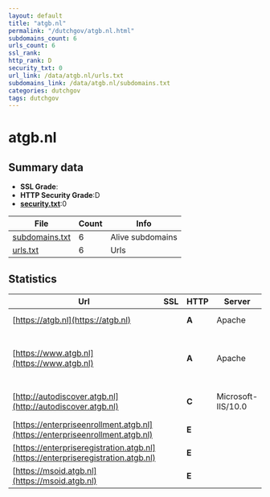 ```yaml
---
layout: default
title: "atgb.nl"
permalink: "/dutchgov/atgb.nl.html"
subdomains_count: 6
urls_count: 6
ssl_rank: 
http_rank: D
security_txt: 0
url_link: /data/atgb.nl/urls.txt
subdomains_link: /data/atgb.nl/subdomains.txt
categories: dutchgov
tags: dutchgov
---
```



# atgb.nl
## Summary data


 - **SSL Grade**:
 - **HTTP Security Grade**:D
 - **[security.txt](https://www.digitaleoverheid.nl/nieuws/standaard-security-txt-nu-verplicht-voor-overheid/)**:0


| File       | Count | Info |
|------------|-------|------|
|[subdomains.txt](/DutchGovScope/data/atgb.nl/subdomains.txt)|6|Alive subdomains|
|[urls.txt](/DutchGovScope/data/atgb.nl/urls.txt)|6|Urls|


## Statistics


| Url | SSL | HTTP | Server | Cookie | HSTS | CORS | CTO | CSP | XFO | XXP | RP |FP| Tech |Title |
|--------|-------|-------|------|------|------|------|------|------|------|------|------|------|------|------|
|[https://atgb.nl](https://atgb.nl)| | **A**|Apache| |:white_check_mark: | | | | :white_check_mark: | :white_check_mark: | :white_check_mark: | |Apache HTTP Server HSTS||
|[https://www.atgb.nl](https://www.atgb.nl)| | **A**|Apache| |:white_check_mark: | | | | :white_check_mark: | :white_check_mark: | :white_check_mark: | |Apache HTTP Server HSTS MySQL PHP WordPress:5.5.15 Yoast SEO:12.2|Adviescommissie...|
|[http://autodiscover.atgb.nl](http://autodiscover.atgb.nl)| | **C**|Microsoft-IIS/10.0| |:white_check_mark: | | | | | | :white_check_mark: | |IIS:10.0 Microsoft ASP.NET Windows Server||
|[https://enterpriseenrollment.atgb.nl](https://enterpriseenrollment.atgb.nl)| | **E**|| | | | | | | | :white_check_mark: | |HSTS||
|[https://enterpriseregistration.atgb.nl](https://enterpriseregistration.atgb.nl)| | **E**|| | | | | | | | :white_check_mark: | |||
|[https://msoid.atgb.nl](https://msoid.atgb.nl)| | **E**|| | | | | | | | :white_check_mark: | ||Object moved|


